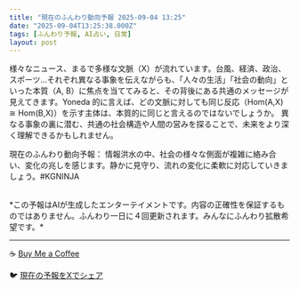 ```yaml
---
title: "現在のふんわり動向予報 2025-09-04 13:25"
date: "2025-09-04T13:25:38.000Z"
tags: [ふんわり予報, AI占い, 日常]
layout: post
---
```


様々なニュース、まるで多様な文脈（X）が流れています。台風、経済、政治、スポーツ…それぞれ異なる事象を伝えながらも、「人々の生活」「社会の動向」といった本質（A, B）に焦点を当ててみると、その背後にある共通のメッセージが見えてきます。Yoneda 的に言えば、どの文脈に対しても同じ反応（Hom(A,X) ≅ Hom(B,X)）を示す主体は、本質的に同じと言えるのではないでしょうか。  異なる事象の裏に潜む、共通の社会構造や人間の営みを探ることで、未来をより深く理解できるかもしれません。


現在のふんわり動向予報：
情報洪水の中、社会の様々な側面が複雑に絡み合い、変化の兆しを感じます。静かに見守り、流れの変化に柔軟に対応していきましょう。#KGNINJA

<br>
*この予報はAIが生成したエンターテイメントです。内容の正確性を保証するものではありません。ふんわり一日に４回更新されます。みんなにふんわり拡散希望です。*

---
☕️ [Buy Me a Coffee](https://www.buymeacoffee.com/kgninja)

🐦 [現在の予報をXでシェア](https://twitter.com/intent/tweet?text=%E7%8F%BE%E5%9C%A8%E3%81%AE%E3%81%B5%E3%82%93%E3%82%8F%E3%82%8A%E4%BA%88%E5%A0%B1%3A%20%E3%80%8C%E6%A7%98%E3%80%85%E3%81%AA%E3%83%8B%E3%83%A5%E3%83%BC%E3%82%B9%E3%80%81%E3%81%BE%E3%82%8B%E3%81%A7%E5%A4%9A%E6%A7%98%E3%81%AA%E6%96%87%E8%84%88%EF%BC%88X%EF%BC%89%E3%81%8C%E6%B5%81%E3%82%8C%E3%81%A6%E3%81%84%E3%81%BE%E3%81%99%E3%80%82%E3%80%8D%23KGNINJA%20%E7%B6%9A%E3%81%8D%E3%81%AF%E3%83%96%E3%83%AD%E3%82%B0%E3%81%A7%EF%BC%81%F0%9F%91%87&url=https%3A%2F%2Fkg-ninja.github.io%2FFunwariyoso%2F)
